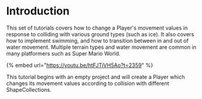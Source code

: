 # Introduction

This set of tutorials covers how to change a Player's movement values in response to colliding with various ground types (such as ice). It also covers how to implement swimming, and how to transition between in and out of water movement. Multiple terrain types and water movement are common in many platformers such as Super Mario World.

{% embed url="https://youtu.be/htFJTiVH5Ao?t=2359" %}

This tutorial begins with an empty project and will create a Player which changes its movement values according to collision with different ShapeCollections.

